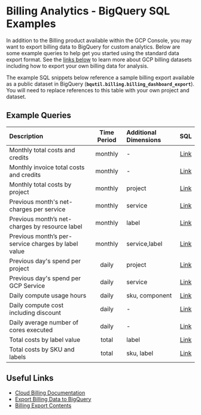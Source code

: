 # Billing Analytics - BigQuery SQL Examples

In addition to the Billing product available within the GCP Console, you may want to export billing data to BigQuery for custom analytics.  Below are some example queries to help get you started using the standard data export format.  See the [links below](#useful-links) to learn more about GCP billing datasets including how to export your own billing data for analysis.

The example SQL snippets below reference a sample billing export available as a public dataset in BigQuery (**`bqutil.billing.billing_dashboard_export`**).  You will need to replace references to this table with your own project and dataset. 

## Example Queries

|Description|Time Period|Additional Dimensions|SQL|
|:-|:-:|:-|:-:|
|Monthly total costs and credits|monthly|-|[Link](sql/monthly_costs_credits.sql)|
|Monthly invoice total costs and credits|monthly|-|[Link](sql/monthly_invoice_costs_credits.sql)|
|Monthly total costs by project|monthly|project|[Link](sql/monthly_costs_by_project.sql)|
|Previous month's net-charges per service|monthly|service|[Link](sql/previous_month_costs_by_service.sql)|
|Previous month’s net-charges by resource label|monthly|label|[Link](sql/previous_month_costs_by_label.sql)|
|Previous month’s per-service charges by label value|monthly|service,label|[Link](sql/previous_month_costs_by_service_label.sql)|
|Previous day's spend per project|daily|project|[Link](sql/previous_day_costs_by_project.sql)|
|Previous day's spend per GCP Service|daily|service|[Link](sql/previous_day_costs_by_service.sql)|
|Daily compute usage hours|daily|sku, component|[Link](sql/daily_compute_usage_hours.sql)|
|Daily compute cost including discount|daily|-|[Link](sql/daily_compute_discount.sql)|
|Daily average number of cores executed|daily|-|[Link](sql/daily_compute_cores_average.sql)|
|Total costs by label value|total|label|[Link](sql/total_costs_by_label_value.sql)|
|Total costs by SKU and labels|total|sku, label|[Link](sql/total_costs_by_sku_label.sql)|

<a id='useful-links'></a>
## Useful Links

- [Cloud Billing Documentation](https://cloud.google.com/billing/docs/)
- [Export Billing Data to BigQuery](https://cloud.google.com/billing/docs/how-to/export-data-bigquery)
- [Billing Export Contents](https://cloud.google.com/billing/docs/how-to/export-data-file#contents_of_the_exported_billing_file)
